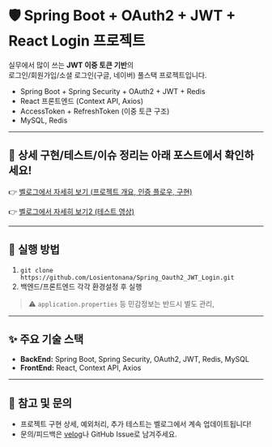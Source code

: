 # 🛡️ Spring Boot + OAuth2 + JWT + React Login 프로젝트

실무에서 많이 쓰는 **JWT 이중 토큰 기반**의  
로그인/회원가입/소셜 로그인(구글, 네이버) 풀스택 프로젝트입니다.

- Spring Boot + Spring Security + OAuth2 + JWT + Redis
- React 프론트엔드 (Context API, Axios)
- AccessToken + RefreshToken (이중 토큰 구조)
- MySQL, Redis

---

## 📖 상세 구현/테스트/이슈 정리는 아래 포스트에서 확인하세요!

👉 [벨로그에서 자세히 보기 (프로젝트 개요, 인증 플로우, 구현)](https://velog.io/@losiento_nana/Spring-Boot-OAuth2-JWT-React%EA%B8%B0%EB%B0%98-%EB%A1%9C%EA%B7%B8%EC%9D%B8-%ED%94%84%EB%A1%9C%EC%A0%9D%ED%8A%B8)

👉 [벨로그에서 자세히 보기2 (테스트 영상)](https://velog.io/@losiento_nana/Spring-Boot-OAuth2-JWT-React-%EA%B8%B0%EB%B0%98-%EB%A1%9C%EA%B7%B8%EC%9D%B8-%ED%94%84%EB%A1%9C%EC%A0%9D%ED%8A%B8-%EC%8B%A4%EC%A0%9C-%EC%9B%B9-%ED%85%8C%EC%8A%A4%ED%8A%B8-%EC%98%81%EC%83%81)


---

## 🚀 실행 방법

1. `git clone https://github.com/Losientonana/Spring_Oauth2_JWT_Login.git`
2. 백엔드/프론트엔드 각각 환경설정 후 실행
> ⚠️ `application.properties` 등 민감정보는 반드시 별도 관리,  

---

## ✨ 주요 기술 스택

- **BackEnd:** Spring Boot, Spring Security, OAuth2, JWT, Redis, MySQL
- **FrontEnd:** React, Context API, Axios

---

## 📝 참고 및 문의

- 프로젝트 구현 상세, 예외처리, 추가 테스트는 벨로그에서 계속 업데이트됩니다!
- 문의/피드백은 [velog]([https://velog.io/@your-velog-id](https://velog.io/@losiento_nana/posts))나 GitHub Issue로 남겨주세요.

